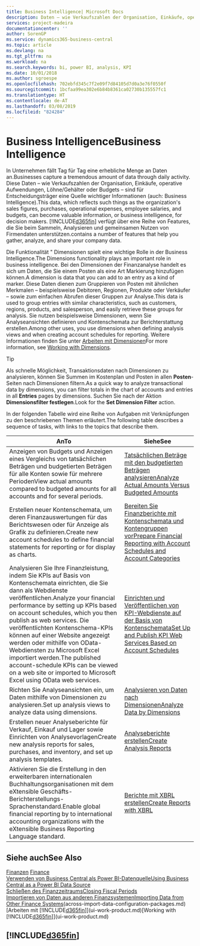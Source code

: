 ```yaml
---
title: Business Intelligence| Microsoft Docs
description: Daten – wie Verkaufszahlen der Organisation, Einkäufe, operative Aufwendungen, Löhne/Gehälter oder Budgets analysieren und erfassen, die für Entscheidungsträger eine Quelle wichtiger Informationen sind.
services: project-madeira
documentationcenter: ''
author: SorenGP
ms.service: dynamics365-business-central
ms.topic: article
ms.devlang: na
ms.tgt_pltfrm: na
ms.workload: na
ms.search.keywords: bi, power BI, analysis, KPI
ms.date: 10/01/2018
ms.author: sgroespe
ms.openlocfilehash: 702ebfd345c7f2e09f7d84105d7d0a3e76f0550f
ms.sourcegitcommit: 1bcfaa99ea302e6b84b8361ca02730b135557fc1
ms.translationtype: HT
ms.contentlocale: de-AT
ms.lasthandoff: 03/08/2019
ms.locfileid: "824284"
---
```

# <a name="business-intelligence"></a><span data-ttu-id="af629-103">Business Intelligence</span><span class="sxs-lookup"><span data-stu-id="af629-103">Business Intelligence</span></span>
<span data-ttu-id="af629-104">In Unternehmen fällt Tag für Tag eine erhebliche Menge an Daten an.</span><span class="sxs-lookup"><span data-stu-id="af629-104">Businesses capture a tremendous amount of data through daily activity.</span></span> <span data-ttu-id="af629-105">Diese Daten – wie Verkaufszahlen der Organisation, Einkäufe, operative Aufwendungen, Löhne/Gehälter oder Budgets – sind für Entscheidungsträger eine Quelle wichtiger Informationen (auch: Business Intelligence).</span><span class="sxs-lookup"><span data-stu-id="af629-105">This data, which reflects such things as the organization's sales figures, purchases, operational expenses, employee salaries, and budgets, can become valuable information, or business intelligence, for decision makers.</span></span> [!INCLUDE[d365fin](includes/d365fin_md.md)] <span data-ttu-id="af629-106">verfügt über eine Reihe von Features, die Sie beim Sammeln, Analysieren und gemeinsamen Nutzen von Firmendaten unterstützen.</span><span class="sxs-lookup"><span data-stu-id="af629-106">contains a number of features that help you gather, analyze, and share your company data.</span></span>

<span data-ttu-id="af629-107">Die Funktionalität " Dimensionen spielt eine wichtige Rolle in der Business Intelligence.</span><span class="sxs-lookup"><span data-stu-id="af629-107">The Dimensions functionality plays an important role in business intelligence.</span></span> <span data-ttu-id="af629-108">Bei den Dimensionen der Finanzanalyse handelt es sich um Daten, die Sie einem Posten als eine Art Markierung hinzufügen können.</span><span class="sxs-lookup"><span data-stu-id="af629-108">A dimension is data that you can add to an entry as a kind of marker.</span></span> <span data-ttu-id="af629-109">Diese Daten dienen zum Gruppieren von Posten mit ähnlichen Merkmalen – beispielsweise Debitoren, Regionen, Produkte oder Verkäufer – sowie zum einfachen Abrufen dieser Gruppen zur Analyse.</span><span class="sxs-lookup"><span data-stu-id="af629-109">This data is used to group entries with similar characteristics, such as customers, regions, products, and salesperson, and easily retrieve these groups for analysis.</span></span> <span data-ttu-id="af629-110">Sie nutzen beispielsweise Dimensionen, wenn Sie Analyseansichten definieren und Kontenschemata zur Berichterstattung erstellen.</span><span class="sxs-lookup"><span data-stu-id="af629-110">Among other uses, you use dimensions  when defining analysis views and when creating account schedules for reporting.</span></span> <span data-ttu-id="af629-111">Weitere Informationen finden Sie unter [Arbeiten mit Dimensionen](finance-dimensions.md)</span><span class="sxs-lookup"><span data-stu-id="af629-111">For more information, see [Working with Dimensions](finance-dimensions.md).</span></span>

> [!TIP]
> <span data-ttu-id="af629-112">Als schnelle Möglichkeit, Transaktionsdaten nach Dimensionen zu analysieren, können Sie Summen im Kostenplan und Posten in allen **Posten**-Seiten nach Dimensionen filtern.</span><span class="sxs-lookup"><span data-stu-id="af629-112">As a quick way to analyze transactional data by dimensions, you can filter totals in the chart of accounts and entries in all **Entries** pages by dimensions.</span></span> <span data-ttu-id="af629-113">Suchen Sie nach der Aktion **Dimensionsfilter festlegen**.</span><span class="sxs-lookup"><span data-stu-id="af629-113">Look for the **Set Dimension Filter** action.</span></span>  

<span data-ttu-id="af629-114">In der folgenden Tabelle wird eine Reihe von Aufgaben mit Verknüpfungen zu den beschriebenen Themen erläutert.</span><span class="sxs-lookup"><span data-stu-id="af629-114">The following table describes a sequence of tasks, with links to the topics that describe them.</span></span>  

| <span data-ttu-id="af629-115">An</span><span class="sxs-lookup"><span data-stu-id="af629-115">To</span></span> | <span data-ttu-id="af629-116">Siehe</span><span class="sxs-lookup"><span data-stu-id="af629-116">See</span></span> |
| --- | --- |
|<span data-ttu-id="af629-117">Anzeigen von Budgets und Anzeigen eines Vergleichs von tatsächlichen Beträgen und budgetierten Beträgen für alle Konten sowie für mehrere Perioden</span><span class="sxs-lookup"><span data-stu-id="af629-117">View actual amounts compared to budgeted amounts for all accounts and for several periods.</span></span>|[<span data-ttu-id="af629-118">Tatsächlichen Beträge mit den budgetierten Beträgen analysieren</span><span class="sxs-lookup"><span data-stu-id="af629-118">Analyze Actual Amounts Versus Budgeted Amounts</span></span>](bi-how-analyze-actual-versus-budget.md)|
|<span data-ttu-id="af629-119">Erstellen neuer Kontenschemata, um deren Finanzauswertungen für das Berichtswesen oder für Anzeige als Grafik zu definieren.</span><span class="sxs-lookup"><span data-stu-id="af629-119">Create new account schedules to define financial statements for reporting or for display as charts.</span></span>|[<span data-ttu-id="af629-120">Bereiten Sie Finanzberichte mit Kontenschemata und Kontengruppen vor</span><span class="sxs-lookup"><span data-stu-id="af629-120">Prepare Financial Reporting with Account Schedules and Account Categories</span></span>](bi-how-work-account-schedule.md)|
|<span data-ttu-id="af629-121">Analysieren Sie Ihre Finanzleistung, indem Sie KPIs auf Basis von Kontenschemata einrichten, die Sie dann als Webdienste veröffentlichen.</span><span class="sxs-lookup"><span data-stu-id="af629-121">Analyze your financial performance by setting up KPIs based on account schedules, which you then publish as web services.</span></span> <span data-ttu-id="af629-122">Die veröffentlichten Kontenschema-KPIs können auf einer Website angezeigt werden oder mithilfe von OData-Webdiensten zu Microsoft Excel importiert werden.</span><span class="sxs-lookup"><span data-stu-id="af629-122">The published account-schedule KPIs can be viewed on a web site or imported to Microsoft Excel using OData web services.</span></span>|[<span data-ttu-id="af629-123">Einrichten und Veröffentlichen von KPI-Webdienste auf der Basis von Kontenschemata</span><span class="sxs-lookup"><span data-stu-id="af629-123">Set Up and Publish KPI Web Services Based on Account Schedules</span></span>](bi-how-to-set-up-and-publish-kpi-web-services-based-on-account-schedules.md)|
|<span data-ttu-id="af629-124">Richten Sie Analyseansichten ein, um Daten mithilfe von Dimensionen zu analysieren.</span><span class="sxs-lookup"><span data-stu-id="af629-124">Set up analysis views to analyze data using dimensions.</span></span>|[<span data-ttu-id="af629-125">Analysieren von Daten nach Dimensionen</span><span class="sxs-lookup"><span data-stu-id="af629-125">Analyze Data by Dimensions</span></span>](bi-how-analyze-data-dimension.md)|
|<span data-ttu-id="af629-126">Erstellen neuer Analyseberichte für Verkauf, Einkauf und Lager sowie Einrichten von Analysevorlagen</span><span class="sxs-lookup"><span data-stu-id="af629-126">Create new analysis reports for sales, purchases, and inventory, and set up analysis templates.</span></span>|[<span data-ttu-id="af629-127">Analyseberichte erstellen</span><span class="sxs-lookup"><span data-stu-id="af629-127">Create Analysis Reports</span></span>](bi-how-create-analysis-views-reports.md)|
|<span data-ttu-id="af629-128">Aktivieren Sie die Erstellung  in den erweiterbaren internationalen Buchhaltungsorganisationen mit dem eXtensible Geschäfts-Berichterstellungs-Sprachenstandard.</span><span class="sxs-lookup"><span data-stu-id="af629-128">Enable global financial reporting by to international accounting organizations with the eXtensible Business Reporting Language standard.</span></span>|[<span data-ttu-id="af629-129">Berichte mit XBRL erstellen</span><span class="sxs-lookup"><span data-stu-id="af629-129">Create Reports with XBRL</span></span>](bi-create-reports-with-xbrl.md)|

## <a name="see-also"></a><span data-ttu-id="af629-130">Siehe auch</span><span class="sxs-lookup"><span data-stu-id="af629-130">See Also</span></span>
<span data-ttu-id="af629-131">[Finanzen](finance.md)  </span><span class="sxs-lookup"><span data-stu-id="af629-131">[Finance](finance.md)  </span></span>  
[<span data-ttu-id="af629-132">Verwenden von Business Central als Power BI-Datenquelle</span><span class="sxs-lookup"><span data-stu-id="af629-132">Using Business Central as a Power BI Data Source</span></span>](across-how-use-financials-data-source-powerbi.md)  
[<span data-ttu-id="af629-133">Schließen des Finanzzeitraums</span><span class="sxs-lookup"><span data-stu-id="af629-133">Closing Fiscal Periods</span></span>](year-close-years-periods.md)  
<span data-ttu-id="af629-134">[Importieren von Daten aus anderen Finanzsystemen](across-import-data-configuration-packages.md)</span><span class="sxs-lookup"><span data-stu-id="af629-134">[Importing Data from Other Finance Systems](across-import-data-configuration-packages.md)(across-import-data-configuration-packages.md)</span></span>  
<span data-ttu-id="af629-135">[Arbeiten mit [!INCLUDE[d365fin](includes/d365fin_md.md)]](ui-work-product.md)</span><span class="sxs-lookup"><span data-stu-id="af629-135">[Working with [!INCLUDE[d365fin](includes/d365fin_md.md)]](ui-work-product.md)</span></span>

## [!INCLUDE[d365fin](includes/free_trial_md.md)]  
 
